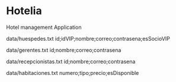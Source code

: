 # Hotelia
 Hotel management Application

data/huespedes.txt
id;idVIP;nombre;correo;contrasena;esSocioVIP

data/gerentes.txt
id;nombre;correo;contrasena

data/recepcionistas.txt
id;nombre;correo;contrasena

data/habitaciones.txt
numero;tipo;precio;esDisponible
